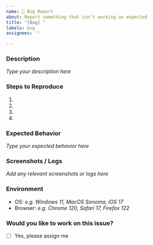 ```yaml
---
name: 🐛 Bug Report
about: Report something that isn't working as expected
title: "[Bug] "
labels: bug
assignees: ''

---
```


### Description

<!-- Provide a clear and detailed description of the bug -->
<!-- Example: The submit button doesn't work when using Safari on iPhone -->

_Type your description here_

### Steps to Reproduce

<!-- Help us understand the issue by listing the exact steps to trigger the bug -->
<!-- Example:
1. Go to the login page
2. Fill in email: test@example.com
3. Click 'Submit'
4. See error message
-->

1. 
2. 
3. 
4. 

### Expected Behavior

<!-- What did you expect to happen instead? -->
<!-- Example: The form should submit and redirect to the dashboard -->

_Type your expected behavior here_

### Screenshots / Logs

<!-- If possible, add screenshots, error messages, or logs to help explain the problem -->
<!-- Tip: You can drag and drop images here -->

_Add any relevant screenshots or logs here_

### Environment

<!-- Please fill in all relevant information -->

- OS: _e.g. Windows 11, MacOS Sonoma, iOS 17_
- Browser: _e.g. Chrome 120, Safari 17, Firefox 122_

### Would you like to work on this issue?

<!-- Let us know if you'd like to be assigned to fix this bug -->

- [ ] Yes, please assign me 